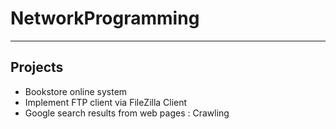 # NetworkProgramming
---

## Projects
- Bookstore online system
- Implement FTP client via FileZilla Client
- Google search results from web pages : Crawling



